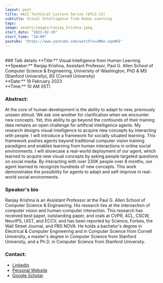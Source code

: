 ```yaml
---
layout: post
title: AAII Technical Lecture Series (ATLS-23)
subtitle: Visual Intelligence from Human Learning
tags: 
image: assets/images/ranjay_krishna.jpeg
start_date: "2023-02-19"
start_time: "10:00"
youtube: "https://www.youtube.com/watch?v=uMKe-oqsWHI"
---
```


<br>
### Talk details
**Title:** Visual Intelligence from Human Learning <br/>
**Speaker:** Ranjay Krishna, Assistant Professor, Paul G. Allen School of Computer Science & Engineering, University of Washington, PhD & MS (Stanford University), BS (Cornell University)<br/>
**Date:** 19 February 2023<br/>
**Time:** 10 AM (IST)

### Abstract: 
At the core of human development is the ability to adapt to new, previously unseen stimuli. We ask one another for clarification when we encounter new concepts. Yet, this ability to go beyond the confounds of their training data remains an open challenge for artificial intelligence agents. My research designs visual intelligence to acquire new concepts by interacting with people. I will introduce a framework for socially situated learning. This framework pushes agents beyond traditional computer vision training paradigms and enables learning from human interactions in online social environments. I will showcase a real-world deployment of our agent, which learned to acquire new visual concepts by asking people targeted questions on social media. By interacting with over 230K people over 8 months, our agent learned to recognize hundreds of new concepts. This work demonstrates the possibility for agents to adapt and self-improve in real-world social environments.

### Speaker's bio
Ranjay Krishna is an Assistant Professor at the Paul G. Allen School of Computer Science & Engineering. His research lies at the intersection of computer vision and human-computer interaction. This research has received best paper, outstanding paper, and orals at CVPR, ACL, CSCW, NeurIPS, UIST, and ECCV, and has been reported by Science, Forbes, the Wall Street Journal, and PBS NOVA. He holds a bachelor's degree in Electrical & Computer Engineering and in Computer Science from Cornell University, a master's degree in Computer Science from Stanford University, and a Ph.D. in Computer Science from Stanford University.

### Contact: 
- [Linkedin](https://www.linkedin.com/in/ranjay-krishna-1a344444)
- [Personal Website](http://www.ranjaykrishna.com/index.html)
- [Google Scholar](https://scholar.google.com/citations?user=IcqahyAAAAAJ&hl=en)
